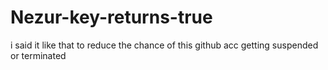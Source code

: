 # Nezur-key-returns-true
i said it like that to reduce the chance of this github acc getting suspended or terminated
